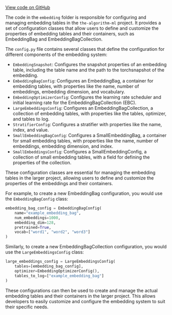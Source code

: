 [View code on GitHub](https://github.com/twitter/the-algorithm-ml/tree/master/.autodoc/docs/json/projects/home/recap/embedding)

The code in the `embedding` folder is responsible for configuring and managing embedding tables in the `the-algorithm-ml` project. It provides a set of configuration classes that allow users to define and customize the properties of embedding tables and their containers, such as EmbeddingBag and EmbeddingBagCollection.

The `config.py` file contains several classes that define the configuration for different components of the embedding system:

- `EmbeddingSnapshot`: Configures the snapshot properties of an embedding table, including the table name and the path to the torchsnapshot of the embedding.
- `EmbeddingBagConfig`: Configures an EmbeddingBag, a container for embedding tables, with properties like the name, number of embeddings, embedding dimension, and vocabulary.
- `EmbeddingOptimizerConfig`: Configures the learning rate scheduler and initial learning rate for the EmbeddingBagCollection (EBC).
- `LargeEmbeddingsConfig`: Configures an EmbeddingBagCollection, a collection of embedding tables, with properties like the tables, optimizer, and tables to log.
- `StratifierConfig`: Configures a stratifier with properties like the name, index, and value.
- `SmallEmbeddingBagConfig`: Configures a SmallEmbeddingBag, a container for small embedding tables, with properties like the name, number of embeddings, embedding dimension, and index.
- `SmallEmbeddingsConfig`: Configures a SmallEmbeddingConfig, a collection of small embedding tables, with a field for defining the properties of the collection.

These configuration classes are essential for managing the embedding tables in the larger project, allowing users to define and customize the properties of the embeddings and their containers.

For example, to create a new EmbeddingBag configuration, you would use the `EmbeddingBagConfig` class:

```python
embedding_bag_config = EmbeddingBagConfig(
    name="example_embedding_bag",
    num_embeddings=1000,
    embedding_dim=128,
    pretrained=True,
    vocab=["word1", "word2", "word3"]
)
```

Similarly, to create a new EmbeddingBagCollection configuration, you would use the `LargeEmbeddingsConfig` class:

```python
large_embeddings_config = LargeEmbeddingsConfig(
    tables=[embedding_bag_config],
    optimizer=EmbeddingOptimizerConfig(),
    tables_to_log=["example_embedding_bag"]
)
```

These configurations can then be used to create and manage the actual embedding tables and their containers in the larger project. This allows developers to easily customize and configure the embedding system to suit their specific needs.
